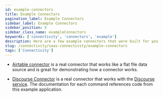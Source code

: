 ```yaml
---
id: example-connectors
title: Example Connectors
pagination_label: Example Connectors
sidebar_label: Example Connectors
sidebar_position: 5
sidebar_class_name: exampleConnectors
keywords: ['connectivity', 'connectors', 'example']
description: Here are a few example connectors that were built for you to download and learn from.
slug: /connectivity/saas-connectivity/example-connectors
tags: ['Connectivity']
---
```


- [Airtable connector](https://github.com/sailpoint-oss/airtable-example-connector) is a real connector that works like a flat file data source and is great for demonstrating how a connector works.

- [Discourse Connector](https://github.com/sailpoint-oss/discourse-connector-2) is a real connector that works with the [Discourse service](https://www.discourse.org/). The documentation for each command references code from this example application.
